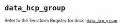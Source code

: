 # `data_hcp_group`

Refer to the Terraform Registry for docs: [`data_hcp_group`](https://registry.terraform.io/providers/hashicorp/hcp/0.105.0/docs/data-sources/group).
